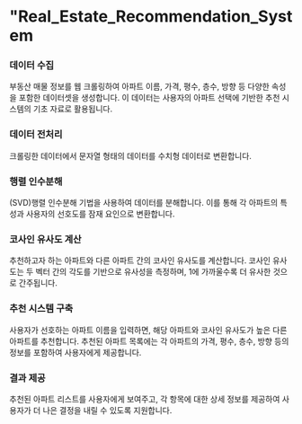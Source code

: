 # "Real_Estate_Recommendation_System
 
### 데이터 수집
부동산 매물 정보를 웹 크롤링하여 아파트 이름, 가격, 평수, 층수, 방향 등 다양한 속성을 포함한 데이터셋을 생성합니다. 이 데이터는 사용자의 아파트 선택에 기반한 추천 시스템의 기초 자료로 활용됩니다.

### 데이터 전처리
크롤링한 데이터에서 문자열 형태의 데이터를 수치형 데이터로 변환합니다. 

### 행렬 인수분해
(SVD)행렬 인수분해 기법을 사용하여 데이터를 분해합니다. 이를 통해 각 아파트의 특성과 사용자의 선호도를 잠재 요인으로 변환합니다.

### 코사인 유사도 계산
추천하고자 하는 아파트와 다른 아파트 간의 코사인 유사도를 계산합니다. 코사인 유사도는 두 벡터 간의 각도를 기반으로 유사성을 측정하며, 1에 가까울수록 더 유사한 것으로 간주됩니다.

### 추천 시스템 구축
사용자가 선호하는 아파트 이름을 입력하면, 해당 아파트와 코사인 유사도가 높은 다른 아파트를 추천합니다. 추천된 아파트 목록에는 각 아파트의 가격, 평수, 층수, 방향 등의 정보를 포함하여 사용자에게 제공합니다.

### 결과 제공
추천된 아파트 리스트를 사용자에게 보여주고, 각 항목에 대한 상세 정보를 제공하여 사용자가 더 나은 결정을 내릴 수 있도록 지원합니다.
